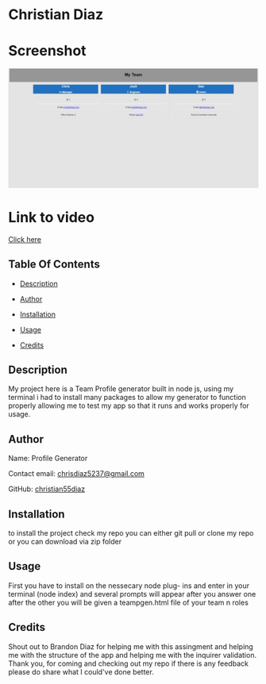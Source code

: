 # Christian Diaz
# Screenshot
![screenshot](/screenshot.jpg "screenshot")
# Link to video
[Click here](https://www.youtube.com/watch?v=PN_oE-Kom3k)
  
## Table Of Contents
  
* [Description](#Description)
  
* [Author](#Author)
  
* [Installation](#Installation)
  
* [Usage](#Usage)
  
* [Credits](#Credits)
    
## Description
  
My project here is a Team Profile generator built in node js, using my terminal i had to install many packages to allow my generator to function properly allowing me to test my app so that it runs and works properly for usage.
  
## Author
  
Name: Profile Generator
  
Contact email: chrisdiaz5237@gmail.com
  
GitHub: [christian55diaz](https://github.com/christian55diaz) 

  
## Installation
  
to install the project check my repo you can either git pull or clone my repo or you can download via zip folder
  
## Usage
  
First you have to install on the nessecary node plug- ins and enter in your terminal (node index) and several prompts will appear after you answer one after the other you will be given a teampgen.html file of your team n roles
  
## Credits
  
Shout out to Brandon Diaz for helping me with this assingment and helping me with the structure of the app and helping me with the inquirer validation.
Thank you, for coming and checking out my repo if there is any feedback please do share what I could've done better.  
